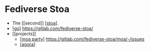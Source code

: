 # Fediverse Stoa

- The [[second]] [[stoa]].
- [[go]] https://gitlab.com/fediverse-stoa/
- [[projects]]
  - [[moa party]] https://gitlab.com/fediverse-stoa/moa/-/issues
  - [[agora]]


[//begin]: # "Autogenerated link references for markdown compatibility"
[stoa]: stoa "Stoa"
[go]: go "Go"
[moa party]: moa-party "Moa.party"
[agora]: agora "Agora"
[//end]: # "Autogenerated link references"